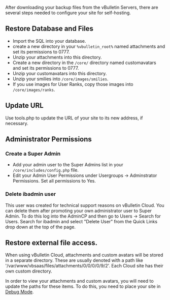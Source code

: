 After downloading your backup files from the vBulletin Servers, there are several steps needed to configure your site for self-hosting.

## Restore Database and Files

- Import the SQL into your database.
- create a new directory in your `%vbulletin_root%` named attachments and set its permissions to 0777.
- Unzip your attachments into this directory.
- Create a new directory in the `/core/` directory named customavatars and set its permissions to 0777.
- Unzip your customavatars into this directory.
- Unzip your smilies into `/core/images/smilies`.
- If you use images for User Ranks, copy those images into `/core/images/ranks`.

## Update URL

Use tools.php to update the URL of your site to its new address, if necessary.

## Administrator Permissions

### Create a Super Admin

- Add your admin user to the Super Admins list in your `/core/includes/config.php` file.
- Edit your Admin User Permissions under Usergroups → Adminstrator Permissions. Set all permissions to Yes.

### Delete ibadmin user

This user was created for technical support reasons on vBulletin Cloud. You can delete them after promoting your own administrator user to Super Admin. To do this log into the AdminCP and then go to Users → Search for Users. Search for ibadmin and select "Delete User" from the Quick Links drop down at the top of the page.

## Restore external file access.

When using vBulletin Cloud, attachments and custom avatars will be stored in a separate directory. These are usually denoted with a path like '/var/www/vbsaas/files/attachments/0/0/0/0/9/2'. Each Cloud site has their own custom directory.

In order to view your attachments and custom avatars, you will need to update the paths for these items. To do this, you need to place your site in <a href="https://www.vbulletin.com/go/vb5debug">Debug Mode</a>.